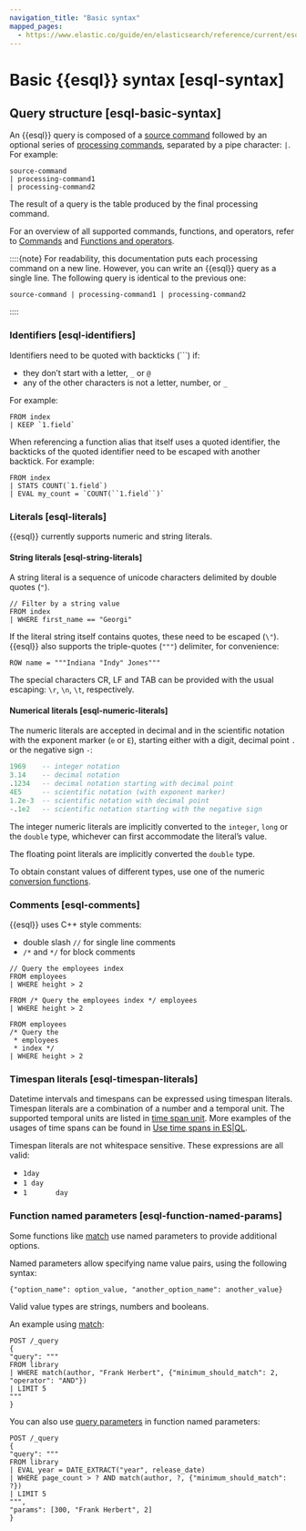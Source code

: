 ```yaml
---
navigation_title: "Basic syntax"
mapped_pages:
  - https://www.elastic.co/guide/en/elasticsearch/reference/current/esql-syntax.html
---
```


# Basic {{esql}} syntax [esql-syntax]

## Query structure [esql-basic-syntax]

An {{esql}} query is composed of a [source command](/reference/query-languages/esql/esql-commands.md) followed by an optional series of [processing commands](/reference/query-languages/esql/esql-commands.md), separated by a pipe character: `|`. For example:

```esql
source-command
| processing-command1
| processing-command2
```

The result of a query is the table produced by the final processing command.

For an overview of all supported commands, functions, and operators, refer to [Commands](/reference/query-languages/esql/esql-commands.md) and [Functions and operators](/reference/query-languages/esql/esql-functions-operators.md).

::::{note}
For readability, this documentation puts each processing command on a new line. However, you can write an {{esql}} query as a single line. The following query is identical to the previous one:

```esql
source-command | processing-command1 | processing-command2
```

::::



### Identifiers [esql-identifiers]

Identifiers need to be quoted with backticks (```) if:

* they don’t start with a letter, `_` or `@`
* any of the other characters is not a letter, number, or `_`

For example:

```esql
FROM index
| KEEP `1.field`
```

When referencing a function alias that itself uses a quoted identifier, the backticks of the quoted identifier need to be escaped with another backtick. For example:

```esql
FROM index
| STATS COUNT(`1.field`)
| EVAL my_count = `COUNT(``1.field``)`
```


### Literals [esql-literals]

{{esql}} currently supports numeric and string literals.


#### String literals [esql-string-literals]

A string literal is a sequence of unicode characters delimited by double quotes (`"`).

```esql
// Filter by a string value
FROM index
| WHERE first_name == "Georgi"
```

If the literal string itself contains quotes, these need to be escaped (`\"`). {{esql}} also supports the triple-quotes (`"""`) delimiter, for convenience:

```esql
ROW name = """Indiana "Indy" Jones"""
```

The special characters CR, LF and TAB can be provided with the usual escaping: `\r`, `\n`, `\t`, respectively.


#### Numerical literals [esql-numeric-literals]

The numeric literals are accepted in decimal and in the scientific notation with the exponent marker (`e` or `E`), starting either with a digit, decimal point `.` or the negative sign `-`:

```sql
1969    -- integer notation
3.14    -- decimal notation
.1234   -- decimal notation starting with decimal point
4E5     -- scientific notation (with exponent marker)
1.2e-3  -- scientific notation with decimal point
-.1e2   -- scientific notation starting with the negative sign
```

The integer numeric literals are implicitly converted to the `integer`, `long` or the `double` type, whichever can first accommodate the literal’s value.

The floating point literals are implicitly converted the `double` type.

To obtain constant values of different types, use one of the numeric [conversion functions](/reference/query-languages/esql/functions-operators/type-conversion-functions.md).


### Comments [esql-comments]

{{esql}} uses C++ style comments:

* double slash `//` for single line comments
* `/*` and `*/` for block comments

```esql
// Query the employees index
FROM employees
| WHERE height > 2
```

```esql
FROM /* Query the employees index */ employees
| WHERE height > 2
```

```esql
FROM employees
/* Query the
 * employees
 * index */
| WHERE height > 2
```


### Timespan literals [esql-timespan-literals]

Datetime intervals and timespans can be expressed using timespan literals. Timespan literals are a combination of a number and a temporal unit. The supported temporal units are listed in [time span unit](/reference/query-languages/esql/esql-time-spans.md#esql-time-spans-table). More examples of the usages of time spans can be found in [Use time spans in ES|QL](/reference/query-languages/esql/esql-time-spans.md).

Timespan literals are not whitespace sensitive. These expressions are all valid:

* `1day`
* `1 day`
* `1       day`


### Function named parameters [esql-function-named-params]

Some functions like [match](/reference/query-languages/esql/functions-operators/search-functions.md#esql-match) use named parameters to provide additional options.

Named parameters allow specifying name value pairs, using the following syntax:

`{"option_name": option_value, "another_option_name": another_value}`

Valid value types are strings, numbers and booleans.

An example using [match](/reference/query-languages/esql/functions-operators/search-functions.md#esql-match):

```console
POST /_query
{
"query": """
FROM library
| WHERE match(author, "Frank Herbert", {"minimum_should_match": 2, "operator": "AND"})
| LIMIT 5
"""
}
```

You can also use [query parameters](docs-content://explore-analyze/query-filter/languages/esql-rest.md#esql-rest-params) in function named parameters:

```console
POST /_query
{
"query": """
FROM library
| EVAL year = DATE_EXTRACT("year", release_date)
| WHERE page_count > ? AND match(author, ?, {"minimum_should_match": ?})
| LIMIT 5
""",
"params": [300, "Frank Herbert", 2]
}
```

